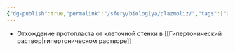 ```yaml
---
{"dg-publish":true,"permalink":"/sfery/biologiya/plazmoliz/","tags":["Общаябиология"]}
---
```


- Отхождение протопласта от клеточной стенки в [[Гипертонический раствор\|гипертоническом растворе]] 